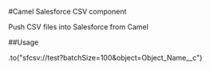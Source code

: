 #Camel Salesforce CSV component

Push CSV files into Salesforce from Camel

##Usage

.to("sfcsv://test?batchSize=100&object=Object_Name__c")
